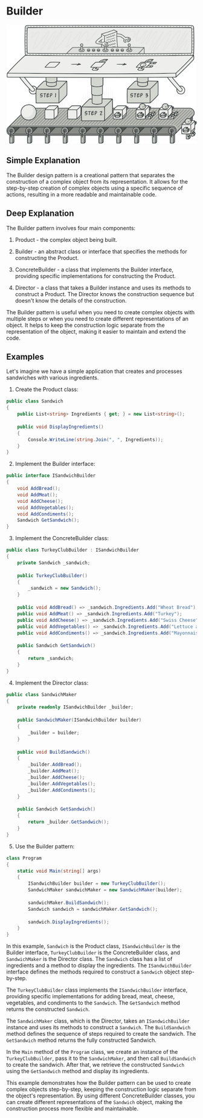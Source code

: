 # Builder

![](../Assets/builder.png)

## Simple Explanation

The Builder design pattern is a creational pattern that separates the construction of a complex object from its representation. It allows for the step-by-step creation of complex objects using a specific sequence of actions, resulting in a more readable and maintainable code.

## Deep Explanation

The Builder pattern involves four main components:

1. Product - the complex object being built.

2. Builder - an abstract class or interface that specifies the methods for constructing the Product.

3. ConcreteBuilder - a class that implements the Builder interface, providing specific implementations for constructing the Product.

4. Director - a class that takes a Builder instance and uses its methods to construct a Product. The Director knows the construction sequence but doesn't know the details of the construction.

The Builder pattern is useful when you need to create complex objects with multiple steps or when you need to create different representations of an object. It helps to keep the construction logic separate from the representation of the object, making it easier to maintain and extend the code.

## Examples

Let's imagine we have a simple application that creates and processes sandwiches with various ingredients.

1. Create the Product class:

```C#
public class Sandwich
{
    public List<string> Ingredients { get; } = new List<string>();

    public void DisplayIngredients()
    {
        Console.WriteLine(string.Join(", ", Ingredients));
    }
}
```

2. Implement the Builder interface:

```C#
public interface ISandwichBuilder
{
    void AddBread();
    void AddMeat();
    void AddCheese();
    void AddVegetables();
    void AddCondiments();
    Sandwich GetSandwich();
}
```

3. Implement the ConcreteBuilder class:

```C#
public class TurkeyClubBuilder : ISandwichBuilder
{
    private Sandwich _sandwich;

    public TurkeyClubBuilder()
    {
        _sandwich = new Sandwich();
    }

    public void AddBread() => _sandwich.Ingredients.Add("Wheat Bread");
    public void AddMeat() => _sandwich.Ingredients.Add("Turkey");
    public void AddCheese() => _sandwich.Ingredients.Add("Swiss Cheese");
    public void AddVegetables() => _sandwich.Ingredients.Add("Lettuce and Tomato");
    public void AddCondiments() => _sandwich.Ingredients.Add("Mayonnaise");

    public Sandwich GetSandwich()
    {
        return _sandwich;
    }
}
```

4. Implement the Director class:

```C#
public class SandwichMaker
{
    private readonly ISandwichBuilder _builder;

    public SandwichMaker(ISandwichBuilder builder)
    {
        _builder = builder;
    }

    public void BuildSandwich()
    {
        _builder.AddBread();
        _builder.AddMeat();
        _builder.AddCheese();
        _builder.AddVegetables();
        _builder.AddCondiments();
    }

    public Sandwich GetSandwich()
    {
        return _builder.GetSandwich();
    }
}
```

5. Use the Builder pattern:

```C#
class Program
{
    static void Main(string[] args)
    {
        ISandwichBuilder builder = new TurkeyClubBuilder();
        SandwichMaker sandwichMaker = new SandwichMaker(builder);

        sandwichMaker.BuildSandwich();
        Sandwich sandwich = sandwichMaker.GetSandwich();

        sandwich.DisplayIngredients();
    }
}
```

In this example, `Sandwich` is the Product class, `ISandwichBuilder` is the Builder interface, `TurkeyClubBuilder` is the ConcreteBuilder class, and `SandwichMaker` is the Director class. The `Sandwich` class has a list of ingredients and a method to display the ingredients. The `ISandwichBuilder` interface defines the methods required to construct a `Sandwich` object step-by-step.

The `TurkeyClubBuilder` class implements the `ISandwichBuilder` interface, providing specific implementations for adding bread, meat, cheese, vegetables, and condiments to the `Sandwich`. The `GetSandwich` method returns the constructed `Sandwich`.

The `SandwichMaker` class, which is the Director, takes an `ISandwichBuilder` instance and uses its methods to construct a `Sandwich`. The `BuildSandwich` method defines the sequence of steps required to create the sandwich. The `GetSandwich` method returns the fully constructed Sandwich.

In the `Main` method of the `Program` class, we create an instance of the `TurkeyClubBuilder`, pass it to the `SandwichMaker`, and then call `BuildSandwich` to create the sandwich. After that, we retrieve the constructed `Sandwich` using the `GetSandwich` method and display its ingredients.

This example demonstrates how the Builder pattern can be used to create complex objects step-by-step, keeping the construction logic separate from the object's representation. By using different ConcreteBuilder classes, you can create different representations of the `Sandwich` object, making the construction process more flexible and maintainable.